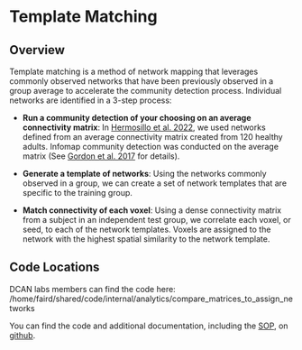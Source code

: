 # Template Matching

## Overview

Template matching is a method of network mapping that leverages commonly observed networks that have been previously observed in a group average to accelerate the community detection process.
Individual networks are identified in a 3-step process:

- **Run a community detection of your choosing on an average connectivity matrix**: In [Hermosillo et al. 2022](https://www.biorxiv.org/content/10.1101/2022.01.12.475422v1), we used networks defined from an average connectivity matrix created from 120 healthy adults. Infomap community detection was conducted on the average matrix (See [Gordon et al. 2017](https://www.sciencedirect.com/science/article/pii/S089662731730613X) for details).

- **Generate a template of networks**: Using the networks commonly observed in a group, we can create a set of network templates that are specific to the training group.

- **Match connectivity of each voxel**: Using a dense connectivity matrix from a subject in an independent test group, we correlate each voxel, or seed, to each of the network templates.  Voxels are assigned to the network with the highest spatial similarity to the network template.

## Code Locations

DCAN labs members can find the code here:
/home/faird/shared/code/internal/analytics/compare_matrices_to_assign_networks

You can find the code and additional documentation, including the [SOP](https://github.com/DCAN-Labs/compare_matrices_to_assign_networks/blob/master/README.md), on [github](https://github.com/DCAN-Labs/compare_matrices_to_assign_networks).
